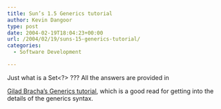 ```yaml
---
title: Sun’s 1.5 Generics tutorial
author: Kevin Dangoor
type: post
date: 2004-02-19T18:04:23+00:00
url: /2004/02/19/suns-15-generics-tutorial/
categories:
  - Software Development

---
```

Just what is a Set<?> ??? All the answers are provided in 

[Gilad Bracha&#8217;s Generics tutorial][1], which is a good read for getting into the details of the generics syntax.

 [1]: http://java.sun.com/j2se/1.5/pdf/generics-tutorial.pdf